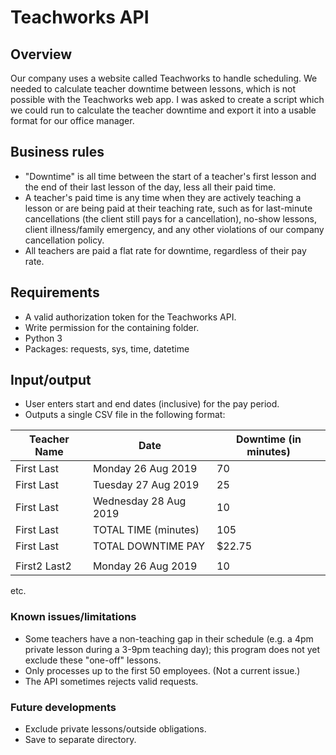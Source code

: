 # Teachworks API

## Overview
Our company uses a website called Teachworks to handle scheduling.  We needed to calculate teacher downtime between lessons, which is not possible with the Teachworks web app.  I was asked to create a script which we could run to calculate the teacher downtime and export it into a usable format for our office manager.

## Business rules
- "Downtime" is all time between the start of a teacher's first lesson and the end of their last lesson of the day, less all their paid time.
- A teacher's paid time is any time when they are actively teaching a lesson or are being paid at their teaching rate, such as for last-minute cancellations (the client still pays for a cancellation), no-show lessons, client illness/family emergency, and any other violations of our company cancellation policy.
- All teachers are paid a flat rate for downtime, regardless of their pay rate.

## Requirements
- A valid authorization token for the Teachworks API.
- Write permission for the containing folder.
- Python 3
- Packages: requests, sys, time, datetime

## Input/output
- User enters start and end dates (inclusive) for the pay period.
- Outputs a single CSV file in the following format:

| Teacher Name 	| Date                  	| Downtime (in minutes) 	|
|--------------	|-----------------------	|-----------------------	|
| First Last   	| Monday 26 Aug 2019    	| 70                    	|
| First Last   	| Tuesday 27 Aug 2019   	| 25                    	|
| First Last   	| Wednesday 28 Aug 2019 	| 10                    	|
| First Last   	| TOTAL TIME (minutes)	 	| 105                    	|
| First Last   	| TOTAL DOWNTIME PAY	 	| $22.75	                |
| 			   	| 						 	| 			                |
| First2 Last2 	| Monday 26 Aug 2019    	| 10		                |
etc.


### Known issues/limitations
- Some teachers have a non-teaching gap in their schedule (e.g. a 4pm private lesson during a 3-9pm teaching day); this program does not yet exclude these "one-off" lessons.
- Only processes up to the first 50 employees.  (Not a current issue.)
- The API sometimes rejects valid requests. 

### Future developments
- Exclude private lessons/outside obligations.
- Save to separate directory.